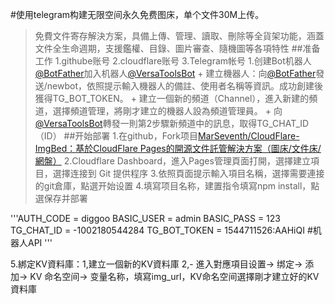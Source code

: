 #使用telegram构建无限空间永久免费图床，单个文件30M上传。
>免費文件寄存解決方案，具備上傳、管理、讀取、刪除等全貨架功能，涵蓋文件全生命週期，支援鑑權、目錄、圖片審查、隨機圖等各項特性
##准备工作
1.githube账号
2.cloudflare账号
3.Telegram帐号
   1.创建Bot机器人[@BotFather](https://t.me/BotFather)加入机器人[@VersaToolsBot](https://t.me/VersaToolsBot)
      +  建立機器人：向[@BotFather](https://t.me/BotFather)發送/newbot，依照提示輸入機器人的備註、使用者名稱等資訊。成功創建後獲得TG_BOT_TOKEN。
      +  建立一個新的頻道（Channel），進入新建的頻道，選擇頻道管理，將剛才建立的機器人設為頻道管理員。
      +  向[@VersaToolsBot](https://t.me/VersaToolsBot)轉發一則第2步驟新頻道中的訊息，取得TG_CHAT_ID（ID）
##开始部署
1.在github，Fork项目[MarSeventh/CloudFlare-ImgBed：基於CloudFlare Pages的開源文件託管解決方案（圖床/文件床/網盤）](https://github.com/MarSeventh/CloudFlare-ImgBed)
2.Cloudflare Dashboard，進入Pages管理頁面打開，選擇建立項目，選擇连接到 Git 提供程序
3.依照頁面提示輸入項目名稱，選擇需要連接的git倉庫，點選开始设置
4.填寫项目名称，建置指令填寫npm install，點選保存并部署

'''AUTH_CODE = diggoo
BASIC_USER = admin
BASIC_PASS = 123
TG_CHAT_ID = -1002180544284
TG_BOT_TOKEN = 1544711526:AAHiQI  #机器人API
'''

5.綁定KV資料庫：1,建立一個新的KV資料庫 2,- 進入對應項目设置-> 绑定-> 添加-> KV 命名空间-> 变量名称，填寫img_url，KV命名空间選擇剛才建立好的KV資料庫
